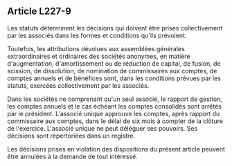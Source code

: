 Article L227-9
----
Les statuts déterminent les décisions qui doivent être prises collectivement par
les associés dans les formes et conditions qu'ils prévoient.

Toutefois, les attributions dévolues aux assemblées générales extraordinaires et
ordinaires des sociétés anonymes, en matière d'augmentation, d'amortissement ou
de réduction de capital, de fusion, de scission, de dissolution, de nomination
de commissaires aux comptes, de comptes annuels et de bénéfices sont, dans les
conditions prévues par les statuts, exercées collectivement par les associés.

Dans les sociétés ne comprenant qu'un seul associé, le rapport de gestion, les
comptes annuels et le cas échéant les comptes consolidés sont arrêtés par le
président. L'associé unique approuve les comptes, après rapport du commissaire
aux comptes, dans le délai de six mois à compter de la clôture de l'exercice.
L'associé unique ne peut déléguer ses pouvoirs. Ses décisions sont répertoriées
dans un registre.

Les décisions prises en violation des dispositions du présent article peuvent
être annulées à la demande de tout intéressé.
